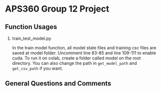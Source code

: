 # APS360 Group 12 Project

## Function Usages

1. train_test_model.py

   In the train model function, all model state files and training csc files are saved at model folder. Uncomment line 83-85 and line 109-111 to enable cuda. To run it on colab, create a folder called model on the root directory. You can also change the path in `get_model_path` and `get_csv_path` if you want. 

## General Questions and Comments
